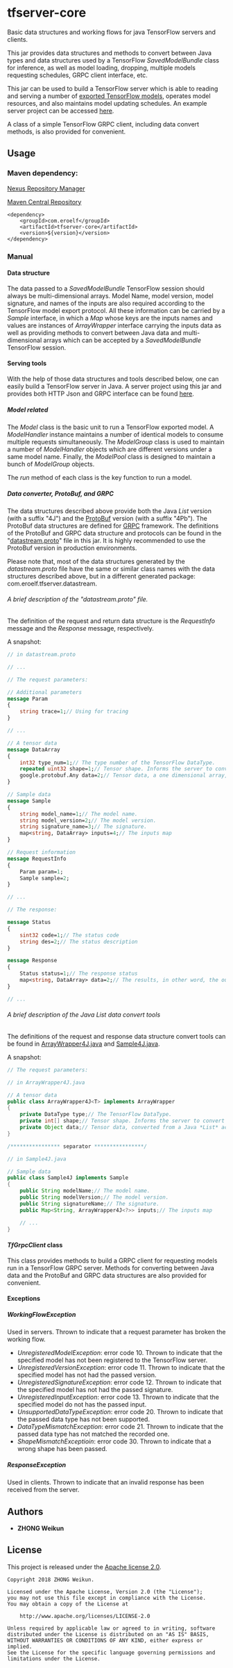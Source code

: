 # tfserver-core

Basic data structures and working flows for java TensorFlow servers and clients.

This jar provides data structures and methods to convert between Java types and data structures used by a TensorFlow *SavedModelBundle* class for inference, as well as model loading, dropping, multiple models requesting schedules, GRPC client interface, etc.

This jar can be used to build a TensorFlow server which is able to reading and serving a number of [exported TensorFlow models](https://www.tensorflow.org/serving/serving_basic#train_and_export_tensorflow_model), operates model resources, and also maintains model updating schedules. An example server project can be accessed [here](https://github.com/xiaoshenxian/tfserver-java).

A class of a simple TensorFlow GRPC client, including data convert methods, is also provided for convenient.

## Usage

### Maven dependency:

[Nexus Repository Manager](https://oss.sonatype.org/#nexus-search;gav~com.eroelf~tfserver-core~~~)

[Maven Central Repository](https://search.maven.org/search?q=tfserver-core)

```
<dependency>
    <groupId>com.eroelf</groupId>
    <artifactId>tfserver-core</artifactId>
    <version>${version}</version>
</dependency>
```

### Manual

#### Data structure

The data passed to a *SavedModelBundle* TensorFlow session should always be multi-dimensional arrays. Model Name, model version, model signature, and names of the inputs are also required according to the TensorFlow model export protocol. All these information can be carried by a *Sample* interface, in which a *Map* whose keys are the inputs names and values are instances of *ArrayWrapper* interface carrying the inputs data as well as providing methods to convert between Java data and multi-dimensional arrays which can be accepted by a *SavedModelBundle* TensorFlow session.

#### Serving tools

With the help of those data structures and tools described below, one can easily build a TensorFlow server in Java. A server project using this jar and provides both HTTP Json and GRPC interface can be found [here](https://github.com/xiaoshenxian/tfserver-java).

##### Model related

The *Model* class is the basic unit to run a TensorFlow exported model. A *ModelHandler* instance maintains a number of identical models to consume multiple requests simultaneously. The *ModelGroup* class is used to maintain a number of *ModelHandler* objects which are different versions under a same model name. Finally, the *ModelPool* class is designed to maintain a bunch of *ModelGroup* objects.

The *run* method of each class is the key function to run a model.

##### Data converter, ProtoBuf, and GRPC

The data structures described above provide both the Java *List* version (with a suffix "4J") and the [ProtoBuf](https://developers.google.com/protocol-buffers/) version (with a suffix "4Pb"). The ProtoBuf data structures are defined for [GRPC](https://grpc.io/) framework. The definitions of the ProtoBuf and GRPC data structure and protocols can be found in the "[datastream.proto](./src/main/proto/datastream.proto)" file in this jar. It is highly recommended to use the ProtoBuf version in production environments.

Please note that, most of the data structures generated by the *datastream.proto* file have the same or similar class names with the data structures described above, but in a different generated package: com.eroelf.tfserver.datastream.

###### A brief description of the "datastream.proto" file.

The definition of the request and return data structure is the *RequestInfo* message and the *Response* message, respectively.

A snapshot:

```protobuf
// in datastream.proto

// ...

// The request parameters:

// Additional parameters
message Param
{
    string trace=1;// Using for tracing
}

// ...

// A tensor data
message DataArray
{
    int32 type_num=1;// The type number of the TensorFlow DataType.
    repeated uint32 shape=1;// Tensor shape. Informs the server to convert the one dimensional "data" to the corresponding high dimensional tensor.
    google.protobuf.Any data=2;// Tensor data, a one dimensional array, Any means it can accept any data type. It is the user's responsibility to ensure the correct data type.
}

// Sample data
message Sample
{
    string model_name=1;// The model name.
    string model_version=2;// The model version.
    string signature_name=3;// The signature.
    map<string, DataArray> inputs=4;// The inputs map
}

// Request information
message RequestInfo
{
    Param param=1;
    Sample sample=2;
}

// ...

// The response:

message Status
{
    sint32 code=1;// The status code
    string des=2;// The status description
}

message Response
{
    Status status=1;// The response status
    map<string, DataArray> data=2;// The results, in other word, the outputs of the model requested.
}

// ...
```

###### A brief description of the Java *List* data convert tools

The definitions of the request and response data structure convert tools can be found in [ArrayWrapper4J.java](./src/main/java/com/eroelf/tfserver/data/ArrayWrapper4J.java) and [Sample4J.java](./src/main/java/com/eroelf/tfserver/data/Sample4J.java).

A snapshot:

```java
// The request parameters:

// in ArrayWrapper4J.java

// A tensor data
public class ArrayWrapper4J<T> implements ArrayWrapper
{
    private DataType type;// The TensorFlow DataType.
    private int[] shape;// Tensor shape. Informs the server to convert the one dimensional "data" to the corresponding high dimensional tensor.
    private Object data;// Tensor data, converted from a Java *List* according to the shape value.
}

/**************** separator ****************/

// in Sample4J.java

// Sample data
public class Sample4J implements Sample
{
    public String modelName;// The model name.
    public String modelVersion;// The model version.
    public String signatureName;// The signature.
    public Map<String, ArrayWrapper4J<?>> inputs;// The inputs map

    // ...
}
```

#### *TfGrpcClient* class

This class provides methods to build a GRPC client for requesting models run in a TensorFlow GRPC server. Methods for converting between Java data and the ProtoBuf and GRPC data structures are also provided for convenient.

#### Exceptions

##### *WorkingFlowException*

Used in servers. Thrown to indicate that a request parameter has broken the working flow.

- *UnregisteredModelException*: error code 10. Thrown to indicate that the specified model has not been registered to the TensorFlow server.
- *UnregisteredVersionException*: error code 11. Thrown to indicate that the specified model has not had the passed version.
- *UnregisteredSignatureException*: error code 12. Thrown to indicate that the specified model has not had the passed signature.
- *UnregisteredInputException*: error code 13. Thrown to indicate that the specified model do not has the passed input.
- *UnsupportedDataTypeException*: error code 20. Thrown to indicate that the passed data type has not been supported.
- *DataTypeMismatchException*: error code 21. Thrown to indicate that the passed data type has not matched the recorded one.
- *ShapeMismatchExceptioin*: error code 30. Thrown to indicate that a wrong shape has been passed.

##### *ResponseException*

Used in clients. Thrown to indicate that an invalid response has been received from the server.

## Authors

* **ZHONG Weikun**

## License

This project is released under the [Apache license 2.0](LICENSE).

```
Copyright 2018 ZHONG Weikun.

Licensed under the Apache License, Version 2.0 (the "License");
you may not use this file except in compliance with the License.
You may obtain a copy of the License at

    http://www.apache.org/licenses/LICENSE-2.0

Unless required by applicable law or agreed to in writing, software
distributed under the License is distributed on an "AS IS" BASIS,
WITHOUT WARRANTIES OR CONDITIONS OF ANY KIND, either express or implied.
See the License for the specific language governing permissions and
limitations under the License.
```
